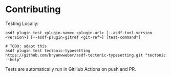 # Contributing

Testing Locally:

```shell
asdf plugin test <plugin-name> <plugin-url> [--asdf-tool-version <version>] [--asdf-plugin-gitref <git-ref>] [test-command*]

# TODO: adapt this
asdf plugin test tectonic-typesetting https://github.com/bryanwweber/asdf-tectonic-typesetting.git "tectonic --help"
```

Tests are automatically run in GitHub Actions on push and PR.
